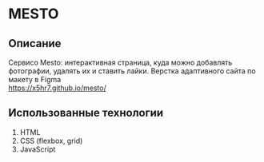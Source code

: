 # MESTO  
## Описание  
Cервисо Mesto: интерактивная страница, 
куда можно добавлять фотографии, удалять их и ставить лайки. 
Верстка адаптивного сайта по макету в Figma  
https://x5hr7.github.io/mesto/  
## Использованные технологии  
1) HTML
2) CSS (flexbox, grid)
3) JavaScript